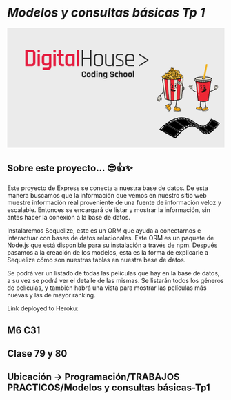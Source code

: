 # *Modelos y consultas básicas Tp 1*

![portada](/public/img/cover.png)

## Sobre este proyecto... 😎👍✨
Este proyecto de Express se conecta a nuestra base de datos. De esta manera buscamos que la información que vemos en nuestro sitio web muestre información real proveniente de una fuente de información veloz y
escalable. Entonces se encargará de listar y mostrar la información, sin antes hacer la conexión a la base de datos.

Instalaremos Sequelize, este es un ORM que ayuda a conectarnos e interactuar con bases de datos relacionales.
Este ORM es un paquete de Node.js que está disponible para su instalación a través de npm. 
Después pasamos a la creación de los modelos, esta es la forma de explicarle a Sequelize cómo son nuestras tablas en nuestra base de datos.

Se podrá ver un listado de todas las películas que hay en la base de datos, a su vez se podrá ver el detalle de las mismas. Se listarán todos los géneros de películas, y también habrá una vista para mostrar las películas más nuevas y las de mayor ranking. 

Link deployed to Heroku: 

## M6 C31

## Clase 79 y 80

## Ubicación -> Programación/TRABAJOS PRACTICOS/Modelos y consultas básicas-Tp1